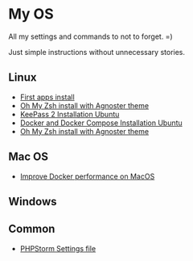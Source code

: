 # My OS

All my settings and commands to not to forget. =)

Just simple instructions without unnecessary stories.

## Linux

* [First apps install](/linux/install.md)
* [Oh My Zsh install with Agnoster theme](/linux/oh-my-zsh/install.md)
* [KeePass 2 Installation Ubuntu](/linux/keepass2/install.md)
* [Docker and Docker Compose Installation Ubuntu](/linux/docker/install.md)
* [Oh My Zsh install with Agnoster theme](/linux/oh-my-zsh/install.md)

## Mac OS

* [Improve Docker performance on MacOS](/macos/docker/performance.md)

## Windows

## Common

* [PHPStorm Settings file](/common/phpstorm/settings.jar)


